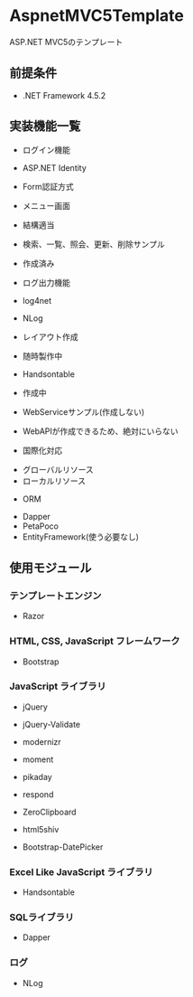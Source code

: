 # AspnetMVC5Template
ASP.NET MVC5のテンプレート

## 前提条件

 - .NET Framework 4.5.2  

## 実装機能一覧
  
* ログイン機能

 - ASP.NET Identity

 - Form認証方式

* メニュー画面

 - 結構適当

* 検索、一覧、照会、更新、削除サンプル

 - 作成済み

* ログ出力機能

 - log4net

 - NLog

* レイアウト作成

 - 随時製作中

* Handsontable

 - 作成中

* WebServiceサンプル(作成しない)

 - WebAPIが作成できるため、絶対にいらない

* 国際化対応
 - グローバルリソース
 - ローカルリソース

* ORM
 - Dapper
 - PetaPoco
 - EntityFramework(使う必要なし)

## 使用モジュール
### テンプレートエンジン
* Razor

### HTML, CSS, JavaScript フレームワーク

* Bootstrap

### JavaScript ライブラリ

* jQuery  

* jQuery-Validate  

* modernizr  

* moment  

* pikaday  

* respond  

* ZeroClipboard  

* html5shiv  

* Bootstrap-DatePicker  

### Excel Like JavaScript ライブラリ

* Handsontable

### SQLライブラリ
* Dapper

### ログ
* NLog
